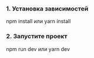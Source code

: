 ### 1. Установка зависимостей

npm install или yarn install

### 2. Запустите проект

npm run dev или yarn dev
